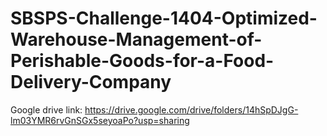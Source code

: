 # SBSPS-Challenge-1404-Optimized-Warehouse-Management-of-Perishable-Goods-for-a-Food-Delivery-Company

Google drive link: https://drive.google.com/drive/folders/14hSpDJgG-lm03YMR6rvGnSGx5seyoaPo?usp=sharing
